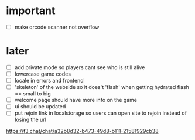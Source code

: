 # important

- [ ] make qrcode scanner not overflow

# later

- [ ] add private mode so players cant see who is still alive
- [ ] lowercase game codes
- [ ] locale in errors and frontend
- [ ] 'skeleton' of the webside so it does't 'flash' when getting hydrated flash == small to big
- [ ] welcome page should have more info on the game
- [ ] ui should be updated
- [ ] put rejoin link in localstorage so users can open site to rejoin instead of losing the url

https://t3.chat/chat/a32b8d32-b473-49d8-b111-21581929cb38